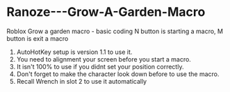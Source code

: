 # Ranoze---Grow-A-Garden-Macro
Roblox Grow a garden macro - basic coding
N button is starting a macro,
M button is exit a macro

1. AutoHotKey setup is version 1.1 to use it.
2. You need to alignment your screen before you start a macro.
3. It isn't 100% to use if you didnt set your position correctly.
4. Don't forget to make the character look down before to use the macro.
5. Recall Wrench in slot 2 to use it automatically
